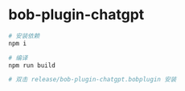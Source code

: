 # bob-plugin-chatgpt

```sh
# 安装依赖
npm i

# 编译
npm run build

# 双击 release/bob-plugin-chatgpt.bobplugin 安装
```
